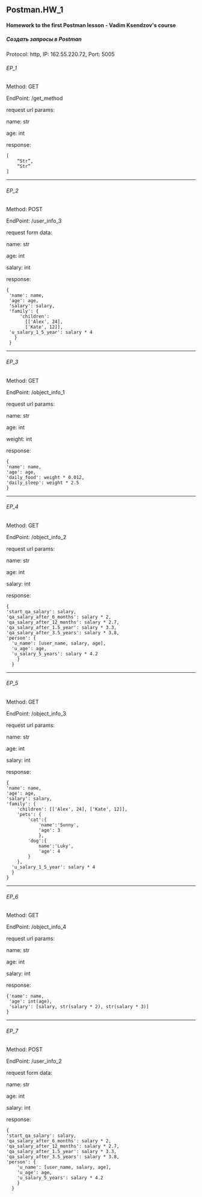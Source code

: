## Postman.HW_1

#### Homework to the first Postman lesson - Vadim Ksendzov's course

##### Создать запросы в Postman

Protocol: http, IP: 162.55.220.72, Port: 5005

###### EP_1

Method: GET

EndPoint: /get_method

request url params: 

  name: str
  
  age: int

response: 

    [
        “Str”,
        “Str”
    ]

___

###### EP_2

Method: POST

EndPoint: /user_info_3

request form data:

 name: str
 
 age: int
 
 salary: int
 

response: 
  
    {
     'name': name,
     'age': age,
     'salary': salary,
     'family': {
         'children': 
           [['Alex', 24], 
           ['Kate', 12]],
     'u_salary_1_5_year': salary * 4
       }
     }
                                    
___

###### EP_3

Method: GET

EndPoint: /object_info_1

request url params: 

 name: str
 
 age: int
 
 weight: int
 

response: 

    {
    'name': name,
    'age': age,
    'daily_food': weight * 0.012,
    'daily_sleep': weight * 2.5
    }
           
___

###### EP_4

Method: GET

EndPoint: /object_info_2

request url params: 

 name: str
 
 age: int
 
 salary: int

response: 

    {
    'start_qa_salary': salary,
    'qa_salary_after_6_months': salary * 2,
    'qa_salary_after_12_months': salary * 2.7,
    'qa_salary_after_1.5_year': salary * 3.3,
    'qa_salary_after_3.5_years': salary * 3.8,
    'person': {
      'u_name': [user_name, salary, age],
      'u_age': age,
      'u_salary_5_years': salary * 4.2
        }
      }

___

###### EP_5

Method: GET

EndPoint: /object_info_3

request url params:

 name: str
 
 age: int
 
 salary: int
 
response: 

    {
    'name': name,
    'age': age,
    'salary': salary,
    'family': {
        'children': [['Alex', 24], ['Kate', 12]],
        'pets': {
            'cat':{
                'name':'Sunny',
                'age': 3
                },
            'dog':{
                name':'Luky',
                'age': 4
            }
        },
      'u_salary_1_5_year': salary * 4
      }
    }

___

###### EP_6

Method: GET

EndPoint: /object_info_4

request url params: 

 name: str
 
 age: int
 
 salary: int
 
response: 

    {'name': name,
     'age': int(age),
     'salary': [salary, str(salary * 2), str(salary * 3)]
    }
          
___

###### EP_7

Method: POST

EndPoint: /user_info_2

request form data: 

 name: str
 
 age: int
 
 salary: int

response: 

    {
    'start_qa_salary': salary,
    'qa_salary_after_6_months': salary * 2,
    'qa_salary_after_12_months': salary * 2.7,
    'qa_salary_after_1.5_year': salary * 3.3,
    'qa_salary_after_3.5_years': salary * 3.8,
    'person': {
        'u_name': [user_name, salary, age],
        'u_age': age,
        'u_salary_5_years': salary * 4.2
        }
      }
